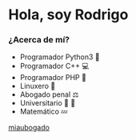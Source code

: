 # Hola, soy Rodrigo

### ¿Acerca de mí?

- Programador Python3 :snake:
- Programador C++ :computer:
- Programador PHP :poop:
- Linuxero :penguin:
- Abogado penal :balance_scale:
- Universitario :hamster: :paw_prints:
- Matemático :zzz:

[miaubogado](miaubogado.neocities.org)
